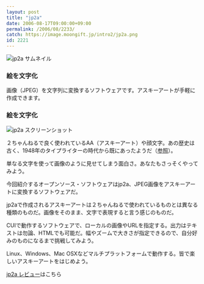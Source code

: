 ```yaml
---
layout: post
title: "jp2a"
date: 2006-08-17T09:00:00+09:00
permalink: /2006/08/2233/
catch: https://image.moongift.jp/intro2/jp2a.png
id: 2221
---
```

 ![jp2a サムネイル](https://image.moongift.jp/intro2/jp2a.t.png "jp2a サムネイル")
  

### 絵を文字化
  
画像（JPEG）を文字列に変換するソフトウェアです。アスキーアートが手軽に作成できます。  
<!--more-->  

### 絵を文字化
  

![jp2a スクリーンショット](https://image.moongift.jp/intro2/jp2a.png "jp2a スクリーンショット")

  

２ちゃんねるで良く使われているAA（アスキーアート）や顔文字。あの歴史は古く、1948年のタイプライターの時代から既にあったようだ（[参照](http://blog.modernmechanix.com/2006/03/13/ascii-art-1948/)）。

  

単なる文字を使って画像のように見せてしまう面白さ。あなたもさっそくやってみよう。

  

今回紹介するオープンソース・ソフトウェアはjp2a、JPEG画像をアスキーアートに変換するソフトウェアだ。

  

jp2aで作成されるアスキーアートは２ちゃんねるで使われているものとは異なる種類のものだ。画像をそのまま、文字で表現すると言う感じのものだ。

  

CUIで動作するソフトウェアで、ローカルの画像やURLを指定する。出力はテキストは勿論、HTMLでも可能だ。幅やズームで大きさが指定できるので、自分好みのものになるまで挑戦してみよう。

  

Linux、Windows、Mac OSXなどマルチプラットフォームで動作する。皆で楽しいアスキーアートをはじめよう。

  

[jp2a レビュー](http://oss.moongift.jp/review/i-2234.html)はこちら

